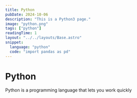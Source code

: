 ```yaml
---
title: Python
pubDate: 2024-10-06
description: "This is a Python3 page."
image: "python.png"
tags: ["python"]
readingTime: 1
layout: "../../layouts/Base.astro"
snippet:
  language: "python"
  code: "import pandas as pd"
---
```


# Python

Python is a programming language that lets you work quickly

